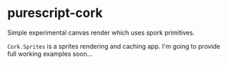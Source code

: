 # purescript-cork

Simple experimental canvas render which uses spork primitives.

`Cork.Sprites` is a sprites rendering and caching app. I'm going to provide full working examples soon...
